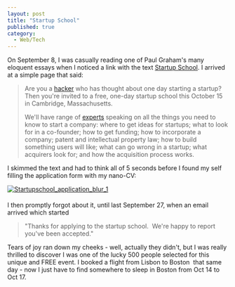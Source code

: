 ```yaml
---
layout: post
title: "Startup School"
published: true
category:
  - Web/Tech
---
```

<p>On September 8, I was casually reading one of Paul Graham's many eloquent essays when I noticed a link with the text <a href="http://startupschool.org/">Startup School</a>. I arrived at a simple page that said:</p><blockquote>
<p>Are you a <a href="http://paulgraham.com/gba.html">hacker</a> 
who has thought about one day starting a startup?
Then you're invited to a free, one-day startup school this October 15
in Cambridge, Massachusetts.
</p>

<p>We'll have range of <a href="http://startupschool.org/speakers.html">experts</a> 
speaking on all the things you need to
know to start a company: where to get ideas for startups;
what to look for in a co-founder; how to get funding; how to 
incorporate a company; patent and intellectual property law;
how to build something users will like; what can go wrong in a
startup; what acquirers look for; and how the acquisition process
works.
</p>
</blockquote>
<p>I skimmed the text and had to think all of 5 seconds before I found my self filling the application form with my nano-CV:</p>

<p><a href="http://olifante.blogs.com/photos/uncategorized/startupschool_application_blur_1.png"><img border="0" src="http://olifante.blogs.com/photos/uncategorized/startupschool_application_blur_1.png" title="Startupschool_application_blur_1" alt="Startupschool_application_blur_1" class="image-full" style="margin: 0px 5px 5px 0px;" /></a></p>

<p>I then promptly forgot about it, until last September 27, when an email arrived which started</p><blockquote><p> &quot;Thanks for applying to the startup school.&nbsp; We're happy to report you've been accepted.&quot;</p></blockquote><p>Tears of joy ran down my cheeks - well, actually they didn't, but I was really thrilled to discover I was one of the lucky 500 people selected for this unique and FREE event. I booked a flight from Lisbon to Boston&nbsp; that same day - now I just have to find somewhere to sleep in Boston from Oct 14 to Oct 17.<br /> </p>

